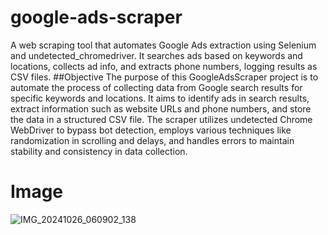 # google-ads-scraper
A web scraping tool that automates Google Ads extraction using Selenium and undetected_chromedriver. It searches ads based on keywords and locations, collects ad info, and extracts phone numbers, logging results as CSV files.
##Objective
    The purpose of this GoogleAdsScraper project is to automate the process of 
    collecting data from Google search results for specific keywords and locations. 
    It aims to identify ads in search results, extract information such as website 
    URLs and phone numbers, and store the data in a structured CSV file. The scraper 
    utilizes undetected Chrome WebDriver to bypass bot detection, employs various 
    techniques like randomization in scrolling and delays, and handles errors to 
    maintain stability and consistency in data collection.
# Image
![IMG_20241026_060902_138](https://github.com/user-attachments/assets/84d1c253-7ab0-42fb-9f2a-5abba6f96021)
